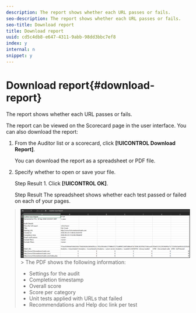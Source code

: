 ```yaml
---
description: The report shows whether each URL passes or fails.
seo-description: The report shows whether each URL passes or fails.
seo-title: Download report
title: Download report
uuid: cd5c4db8-e647-4311-9abb-98dd3bbc7ef8
index: y
internal: n
snippet: y
---
```


# Download report{#download-report}

The report shows whether each URL passes or fails.

The report can be viewed on the Scorecard page in the user interface. You can also download the report: 

1. From the Auditor list or a scorecard, click **[!UICONTROL Download Report]**.

   You can download the report as a spreadsheet or PDF file. 
1. Specify whether to open or save your file.

   Step Result 1. Click **[!UICONTROL OK]**.

   Step Result The spreadsheet shows whether each test passed or failed on each of your pages. 
>
>![](assets/sheet.png)>
>The PDF shows the following information: 
>
>* Settings for the audit 
>* Completion timestamp 
>* Overall score 
>* Score per category 
>* Unit tests applied with URLs that failed 
>* Recommendations and Help doc link per test 
>

